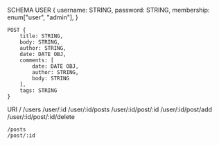 SCHEMA
    USER {
        username: STRING,
        password: STRING,
        membership: enum["user", "admin"],
    }

    POST {
        title: STRING,
        body: STRING,
        author: STRING,
        date: DATE OBJ,
        comments: [
            date: DATE OBJ,
            author: STRING,
            body: STRING
        ],
        tags: STRING
    }

URI
    /
    /users
    /user/:id
    /user/:id/posts
    /user/:id/post/:id
    /user/:id/post/add
    /user/:id/post/:id/delete

    /posts
    /post/:id 

